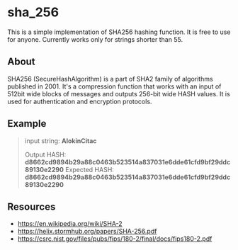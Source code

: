 # sha_256

<p>This is a simple implementation of SHA256 hashing function. It is free to use for anyone. Currently works only for strings shorter than 55. </p>

## About

<p>SHA256 (SecureHashAlgorithm) is a part of SHA2 family of algorithms published in 2001. It's a compression function that works with an input of 512bit wide blocks of messages and outputs 256-bit wide HASH values. It is used for authentication and encryption protocols. </p>

## Example
>
> input string: **AlokinCitac**
>
> Output HASH:    **d8662cd9894b29a88c0463b523514a837031e6dde61cfd9bf29ddc89130e2290**
> Expected HASH:  **d8662cd9894b29a88c0463b523514a837031e6dde61cfd9bf29ddc89130e2290** </p>
>
## Resources

- https://en.wikipedia.org/wiki/SHA-2
- https://helix.stormhub.org/papers/SHA-256.pdf
- https://csrc.nist.gov/files/pubs/fips/180-2/final/docs/fips180-2.pdf

